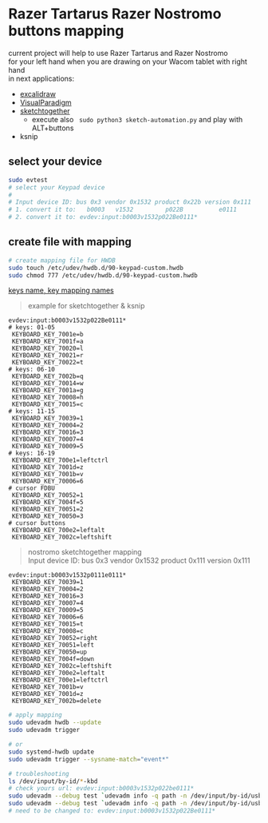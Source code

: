 # Razer Tartarus Razer Nostromo buttons mapping
current project will help to use Razer Tartarus and Razer Nostromo   
for your left hand when you are drawing on your Wacom tablet with right hand   
in next applications:
* [excalidraw](https://excalidraw.com)
* [VisualParadigm](https://online.visual-paradigm.com/)
* [sketchtogether](https://app.sketchtogether.com/)
  * execute also ``` sudo python3 sketch-automation.py``` and play with ALT+buttons
* ksnip

## select your device
```sh
sudo evtest
# select your Keypad device
# 
# Input device ID: bus 0x3 vendor 0x1532 product 0x22b version 0x111
# 1. convert it to:   b0003   v1532         p022B          e0111
# 2. convert it to: evdev:input:b0003v1532p022Be0111*
```

## create file with mapping 
```sh
# create mapping file for HWDB
sudo touch /etc/udev/hwdb.d/90-keypad-custom.hwdb
sudo chmod 777 /etc/udev/hwdb.d/90-keypad-custom.hwdb
```

[keys name, key mapping names](https://hal.freedesktop.org/quirk/quirk-keymap-list.txt)
> example for sketchtogether & ksnip 
```hwdb
evdev:input:b0003v1532p022Be0111*
# keys: 01-05
 KEYBOARD_KEY_7001e=b
 KEYBOARD_KEY_7001f=a
 KEYBOARD_KEY_70020=l
 KEYBOARD_KEY_70021=r
 KEYBOARD_KEY_70022=t
# keys: 06-10
 KEYBOARD_KEY_7002b=q
 KEYBOARD_KEY_70014=w
 KEYBOARD_KEY_7001a=g
 KEYBOARD_KEY_70008=h
 KEYBOARD_KEY_70015=c
# keys: 11-15
 KEYBOARD_KEY_70039=1
 KEYBOARD_KEY_70004=2
 KEYBOARD_KEY_70016=3
 KEYBOARD_KEY_70007=4
 KEYBOARD_KEY_70009=5
# keys: 16-19
 KEYBOARD_KEY_700e1=leftctrl
 KEYBOARD_KEY_7001d=z
 KEYBOARD_KEY_7001b=v
 KEYBOARD_KEY_70006=6
# cursor FDBU
 KEYBOARD_KEY_70052=1
 KEYBOARD_KEY_7004f=5
 KEYBOARD_KEY_70051=2
 KEYBOARD_KEY_70050=3
# cursor buttons 
 KEYBOARD_KEY_700e2=leftalt
 KEYBOARD_KEY_7002c=leftshift
```

> nostromo sketchtogether mapping  
Input device ID: bus 0x3 vendor 0x1532 product 0x111 version 0x111
```hwdb
evdev:input:b0003v1532p0111e0111*
 KEYBOARD_KEY_70039=1
 KEYBOARD_KEY_70004=2
 KEYBOARD_KEY_70016=3
 KEYBOARD_KEY_70007=4
 KEYBOARD_KEY_70009=5
 KEYBOARD_KEY_70006=6
 KEYBOARD_KEY_70015=t
 KEYBOARD_KEY_70008=c
 KEYBOARD_KEY_70052=right
 KEYBOARD_KEY_70051=left
 KEYBOARD_KEY_70050=up
 KEYBOARD_KEY_7004f=down
 KEYBOARD_KEY_7002c=leftshift
 KEYBOARD_KEY_700e2=leftalt
 KEYBOARD_KEY_700e1=leftctrl
 KEYBOARD_KEY_7001b=v
 KEYBOARD_KEY_7001d=z
 KEYBOARD_KEY_7002b=delete
```


```sh
# apply mapping 
sudo udevadm hwdb --update
sudo udevadm trigger

# or 
sudo systemd-hwdb update
sudo udevadm trigger --sysname-match="event*"
```

```bash
# troubleshooting
ls /dev/input/by-id/*-kbd
# check yours url: evdev:input:b0003v1532p022be0111*
sudo udevadm --debug test `udevadm info -q path -n /dev/input/by-id/usb-Razer_Razer_Tartarus_V2-if01-event-kbd`
sudo udevadm --debug test `udevadm info -q path -n /dev/input/by-id/usb-Razer_Razer_Tartarus_V2-event-kbd`
# need to be changed to: evdev:input:b0003v1532p022Be0111*
```

